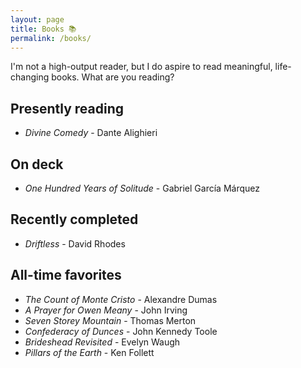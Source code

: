 ```yaml
---
layout: page
title: Books 📚
permalink: /books/
---
```

I'm not a high-output reader, but I do aspire to read meaningful, life-changing books. What are you reading?

## Presently reading
- *Divine Comedy* - Dante Alighieri

## On deck
- *One Hundred Years of Solitude* - Gabriel García Márquez

## Recently completed
- *Driftless* - David Rhodes

## All-time favorites
- *The Count of Monte Cristo* - Alexandre Dumas
- *A Prayer for Owen Meany* - John Irving
- *Seven Storey Mountain* - Thomas Merton
- *Confederacy of Dunces* - John Kennedy Toole
- *Brideshead Revisited* - Evelyn Waugh
- *Pillars of the Earth* - Ken Follett